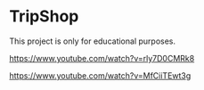# TripShop
This project is only for educational purposes.

https://www.youtube.com/watch?v=rly7D0CMRk8

https://www.youtube.com/watch?v=MfCiiTEwt3g
